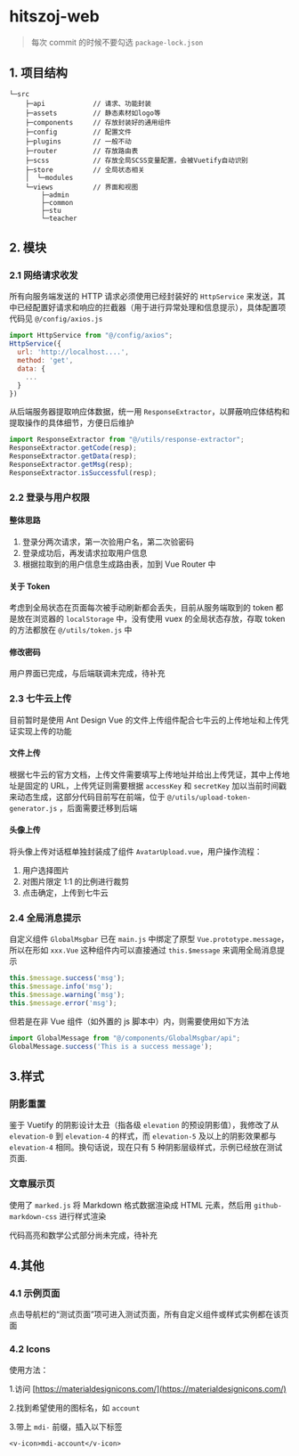 # hitszoj-web
> 每次 commit 的时候不要勾选 `package-lock.json`

## 1. 项目结构
```
└─src
    ├─api            // 请求、功能封装
    ├─assets         // 静态素材如logo等
    ├─components     // 存放封装好的通用组件
    ├─config         // 配置文件
    ├─plugins        // 一般不动
    ├─router         // 存放路由表
    ├─scss           // 存放全局SCSS变量配置，会被Vuetify自动识别
    ├─store          // 全局状态相关
    │  └─modules
    └─views          // 界面和视图
        ├─admin
        ├─common
        ├─stu
        └─teacher
```



## 2. 模块

### 2.1 网络请求收发

所有向服务端发送的 HTTP 请求必须使用已经封装好的 `HttpService` 来发送，其中已经配置好请求和响应的拦截器（用于进行异常处理和信息提示），具体配置项代码见 `@/config/axios.js`

```javascript
import HttpService from "@/config/axios";
HttpService({
  url: 'http://localhost....',
  method: 'get',
  data: {
    ...
  }
})
```

从后端服务器提取响应体数据，统一用 `ResponseExtractor`，以屏蔽响应体结构和提取操作的具体细节，方便日后维护

```javascript
import ResponseExtractor from "@/utils/response-extractor";
ResponseExtractor.getCode(resp);
ResponseExtractor.getData(resp);
ResponseExtractor.getMsg(resp);
ResponseExtractor.isSuccessful(resp);
```



### 2.2 登录与用户权限

#### 整体思路

1. 登录分两次请求，第一次验用户名，第二次验密码
2. 登录成功后，再发请求拉取用户信息
3. 根据拉取到的用户信息生成路由表，加到 Vue Router 中

#### 关于 Token

考虑到全局状态在页面每次被手动刷新都会丢失，目前从服务端取到的 token 都是放在浏览器的 `localStorage` 中，没有使用 vuex 的全局状态存放，存取 token 的方法都放在 `@/utils/token.js` 中

#### 修改密码

用户界面已完成，与后端联调未完成，待补充

### 2.3 七牛云上传

目前暂时是使用 Ant Design Vue 的文件上传组件配合七牛云的上传地址和上传凭证实现上传的功能

#### 文件上传

根据七牛云的官方文档，上传文件需要填写上传地址并给出上传凭证，其中上传地址是固定的 URL，上传凭证则需要根据 `accessKey` 和 `secretKey` 加以当前时间戳来动态生成，这部分代码目前写在前端，位于 `@/utils/upload-token-generator.js` ，后面需要迁移到后端

#### 头像上传

将头像上传对话框单独封装成了组件 `AvatarUpload.vue`，用户操作流程：

1. 用户选择图片
2. 对图片限定 1:1 的比例进行裁剪
3. 点击确定，上传到七牛云


### 2.4 全局消息提示

自定义组件 `GlobalMsgbar` 已在 `main.js` 中绑定了原型 `Vue.prototype.message`，所以在形如 `xxx.Vue` 这种组件内可以直接通过 `this.$message` 来调用全局消息提示

```javascript
this.$message.success('msg');
this.$message.info('msg');
this.$message.warning('msg');
this.$message.error('msg');
```

但若是在非 Vue 组件（如外置的 js 脚本中）内，则需要使用如下方法

```javascript
import GlobalMessage from "@/components/GlobalMsgbar/api";
GlobalMessage.success('This is a success message');
```

## 3.样式

### 阴影重置

鉴于 Vuetify 的阴影设计太丑（指各级 `elevation` 的预设阴影值），我修改了从 `elevation-0` 到 `elevation-4` 的样式，而 `elevation-5` 及以上的阴影效果都与 `elevation-4` 相同。换句话说，现在只有 5 种阴影层级样式，示例已经放在测试页面.

### 文章展示页

使用了 `marked.js` 将 Markdown 格式数据渲染成 HTML 元素，然后用 `github-markdown-css` 进行样式渲染

代码高亮和数学公式部分尚未完成，待补充

## 4.其他

### 4.1 示例页面

点击导航栏的“测试页面”项可进入测试页面，所有自定义组件或样式实例都在该页面

### 4.2 Icons

使用方法：

1.访问 [https://materialdesignicons.com/](https://materialdesignicons.com/)

2.找到希望使用的图标名，如 `account`

3.带上 `mdi-` 前缀，插入以下标签
```
<v-icon>mdi-account</v-icon>
```
